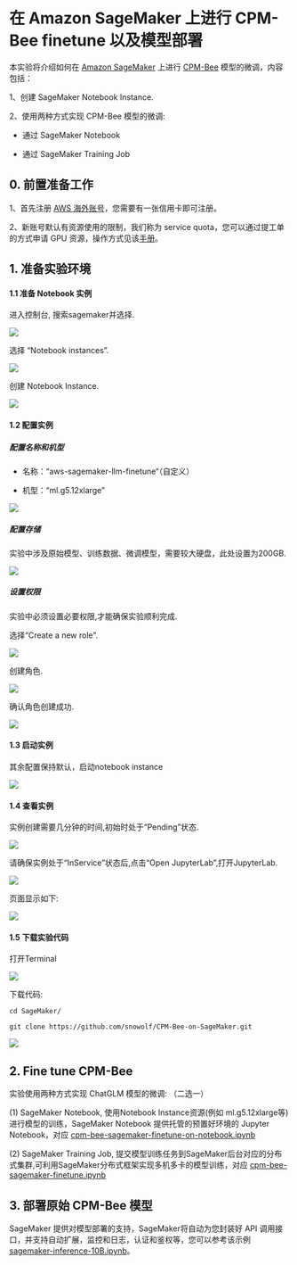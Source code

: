 # 在 Amazon SageMaker 上进行 CPM-Bee finetune 以及模型部署

本实验将介绍如何在 [Amazon SageMaker](https://aws.amazon.com/cn/sagemaker/) 上进行 [CPM-Bee](https://github.com/OpenBMB/CPM-Bee) 模型的微调，内容包括：

1、创建 SageMaker Notebook Instance.

2、使用两种方式实现 CPM-Bee 模型的微调:

- 通过 SageMaker Notebook

- 通过 SageMaker Training Job

## 0. 前置准备工作

1、首先注册 [AWS 海外账号](https://aws.amazon.com/cn/)，您需要有一张信用卡即可注册。

2、新账号默认有资源使用的限制，我们称为 service quota，您可以通过提工单的方式申请 GPU 资源，操作方式见该[手册](./service%20quota%20for%20chatglm%20.pdf)。

## 1. 准备实验环境

#### 1.1 准备 Notebook 实例

进入控制台, 搜索sagemaker并选择.

![](./images/Picture1.png)

选择 “Notebook instances”.

![](./images/Picture2.png)

创建 Notebook Instance.

![](./images/Picture3.png)

#### 1.2 配置实例

##### 配置名称和机型

- 名称：“aws-sagemaker-llm-finetune“（自定义）

- 机型：“ml.g5.12xlarge”

![](./images/Picture4.png)

##### 配置存储

实验中涉及原始模型、训练数据、微调模型，需要较大硬盘，此处设置为200GB.

![](./images/Picture5.png)

##### 设置权限

实验中必须设置必要权限,才能确保实验顺利完成.

选择“Create a new role”.

![](./images/Picture6.png)

创建角色.

![](./images/Picture7.png)

确认角色创建成功.

![](./images/Picture8.png)

#### 1.3 启动实例

其余配置保持默认，启动notebook instance

![](./images/Picture9.png)

#### 1.4 查看实例

实例创建需要几分钟的时间,初始时处于“Pending”状态.

![](./images/Picture10.png)

请确保实例处于“InService”状态后,点击“Open JupyterLab”,打开JupyterLab.

![](./images/Picture11.png)

页面显示如下:

![](./images/Picture12.png)

#### 1.5 下载实验代码

打开Terminal

![](./images/Picture13.png)

下载代码:

```shell
cd SageMaker/
```

```shell
git clone https://github.com/snowolf/CPM-Bee-on-SageMaker.git
```



![](./images/Picture14.png)

## 2. Fine tune CPM-Bee

实验使用两种方式实现 ChatGLM 模型的微调: （二选一）

(1) SageMaker Notebook, 使用Notebook Instance资源(例如 ml.g5.12xlarge等)进行模型的训练，SageMaker Notebook 提供托管的预置好环境的 Jupyter Notebook，对应 [cpm-bee-sagemaker-finetune-on-notebook.ipynb](./cpm-bee-sagemaker-finetune-on-notebook.ipynb)

(2) SageMaker Training Job, 提交模型训练任务到SageMaker后台对应的分布式集群,可利用SageMaker分布式框架实现多机多卡的模型训练，对应 [cpm-bee-sagemaker-finetune.ipynb](./sagemaker-training-job/cpm-bee-sagemaker-finetune.ipynb)

## 3. 部署原始 CPM-Bee 模型

SageMaker 提供对模型部署的支持，SageMaker将自动为您封装好 API 调用接口，并支持自动扩展，监控和日志，认证和鉴权等，您可以参考该示例 [sagemaker-inference-10B.ipynb](./sagemaker-inference-10B.ipynb)。
